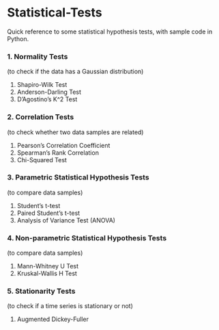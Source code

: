 # Statistical-Tests

Quick reference to some statistical hypothesis tests, with sample code in Python.

### 1. Normality Tests 
(to check if the data has a Gaussian distribution)

1. Shapiro-Wilk Test
2. Anderson-Darling Test
3. D’Agostino’s K^2 Test

### 2. Correlation Tests
(to check whether two data samples are related)

1. Pearson’s Correlation Coefficient
2. Spearman’s Rank Correlation
3. Chi-Squared Test

### 3. Parametric Statistical Hypothesis Tests
(to compare data samples)

1. Student’s t-test
2. Paired Student’s t-test
3. Analysis of Variance Test (ANOVA)

### 4. Non-parametric Statistical Hypothesis Tests
(to compare data samples)

1. Mann-Whitney U Test
2. Kruskal-Wallis H Test


### 5. Stationarity Tests
(to check if a time series is stationary or not)

1. Augmented Dickey-Fuller